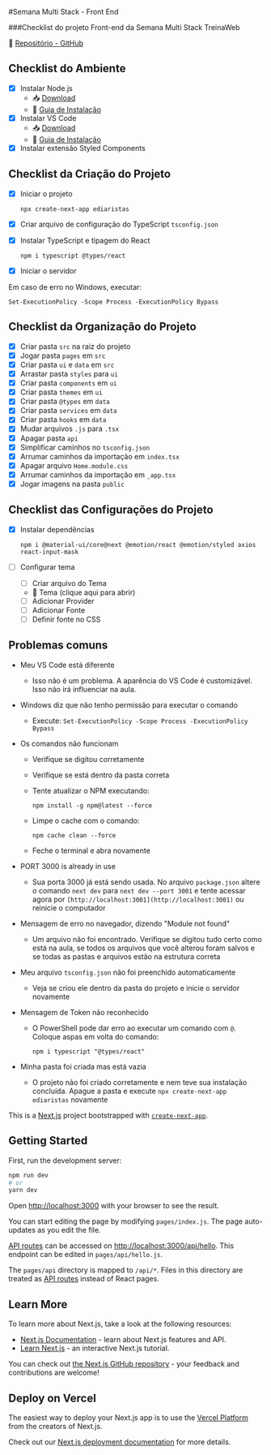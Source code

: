 #Semana Multi Stack - Front End

###Checklist do projeto Front-end da Semana Multi Stack TreinaWeb

🔗 [Repositório - GitHub](https://github.com/treinaweb/treinaweb-workshop-multistack-react)

## Checklist do Ambiente

- [X]  Instalar Node.js
    - 📥 [Download](https://nodejs.org/en/)
    - 🔗 [Guia de Instalação](https://www.treinaweb.com.br/blog/instalacao-do-node-js-windows-mac-e-linux/)
- [X]  Instalar VS Code
    - 📥 [Download](https://code.visualstudio.com/)
    - 🔗 [Guia de Instalação](https://www.treinaweb.com.br/blog/instalacao-do-vs-code-no-windows-linux-e-macos/)
- [X]  Instalar extensão Styled Components

## Checklist da Criação do Projeto

- [X]  Iniciar o projeto

    `npx create-next-app ediaristas` 

- [X]  Criar arquivo de configuração do TypeScript `tsconfig.json`
- [X]  Instalar TypeScript e tipagem do React

    `npm i typescript @types/react`

- [X]  Iniciar o servidor

Em caso de erro no Windows, executar:

`Set-ExecutionPolicy -Scope Process -ExecutionPolicy Bypass`

## Checklist da Organização do Projeto

- [X]  Criar pasta `src` na raiz do projeto
- [X]  Jogar pasta `pages` em `src`
- [X]  Criar pasta `ui` e `data` em `src`
- [X]  Arrastar pasta `styles` para `ui`
- [X]  Criar pasta `components` em `ui`
- [X]  Criar pasta `themes` em `ui`
- [X]  Criar pasta `@types` em `data`
- [X]  Criar pasta `services` em `data`
- [X]  Criar pasta `hooks` em `data`
- [X]  Mudar arquivos `.js` para `.tsx`
- [X]  Apagar pasta `api`
- [X]  Simplificar caminhos no `tsconfig.json`
- [X]  Arrumar caminhos da importação em `index.tsx`
- [X]  Apagar arquivo `Home.module.css`
- [X]  Arrumar caminhos da importação em `_app.tsx`
- [X]  Jogar imagens na pasta `public`

## Checklist das Configurações do Projeto

- [X]  Instalar dependências

    `npm i @material-ui/core@next @emotion/react @emotion/styled axios react-input-mask`

- [ ]  Configurar tema
    - [ ]  Criar arquivo do Tema
    - 🎨 Tema (clique aqui para abrir)
    - [ ]  Adicionar Provider
    - [ ]  Adicionar Fonte
    - [ ]  Definir fonte no CSS

## Problemas comuns

- Meu VS Code está diferente
    - Isso não é um problema. A aparência do VS Code é customizável. Isso não irá influenciar na aula.
- Windows diz que não tenho permissão para executar o comando
    - Execute:
    `Set-ExecutionPolicy -Scope Process -ExecutionPolicy Bypass`
- Os comandos não funcionam
    - Verifique se digitou corretamente
    - Verifique se está dentro da pasta correta
    - Tente atualizar o NPM executando:

        `npm install -g npm@latest --force`

    - Limpe o cache com o comando:

        `npm cache clean --force`

    - Feche o terminal e abra novamente
- PORT 3000 is already in use
    - Sua porta 3000 já está sendo usada. No arquivo `package.json` altere o comando `next dev` para `next dev --port 3001` e tente acessar agora por `[http://localhost:3001](http://localhost:3001)` ou reinicie o computador
- Mensagem de erro no navegador, dizendo "Module not found"
    - Um arquivo não foi encontrado. Verifique se digitou tudo certo como está na aula, se todos os arquivos que você alterou foram salvos e se todas as pastas e arquivos estão na estrutura correta
- Meu arquivo `tsconfig.json` não foi preenchido automaticamente
    - Veja se criou ele dentro da pasta do projeto e inicie o servidor novamente
- Mensagem de Token não reconhecido
    - O PowerShell pode dar erro ao executar um comando com `@`. Coloque aspas em volta do comando:

        `npm i typescript "@types/react"`

- Minha pasta foi criada mas está vazia
    - O projeto não foi criado corretamente e nem teve sua instalação concluída. Apague a pasta e execute `npx create-next-app ediaristas` novamente



This is a [Next.js](https://nextjs.org/) project bootstrapped with [`create-next-app`](https://github.com/vercel/next.js/tree/canary/packages/create-next-app).

## Getting Started

First, run the development server:

```bash
npm run dev
# or
yarn dev
```

Open [http://localhost:3000](http://localhost:3000) with your browser to see the result.

You can start editing the page by modifying `pages/index.js`. The page auto-updates as you edit the file.

[API routes](https://nextjs.org/docs/api-routes/introduction) can be accessed on [http://localhost:3000/api/hello](http://localhost:3000/api/hello). This endpoint can be edited in `pages/api/hello.js`.

The `pages/api` directory is mapped to `/api/*`. Files in this directory are treated as [API routes](https://nextjs.org/docs/api-routes/introduction) instead of React pages.

## Learn More

To learn more about Next.js, take a look at the following resources:

- [Next.js Documentation](https://nextjs.org/docs) - learn about Next.js features and API.
- [Learn Next.js](https://nextjs.org/learn) - an interactive Next.js tutorial.

You can check out [the Next.js GitHub repository](https://github.com/vercel/next.js/) - your feedback and contributions are welcome!

## Deploy on Vercel

The easiest way to deploy your Next.js app is to use the [Vercel Platform](https://vercel.com/new?utm_medium=default-template&filter=next.js&utm_source=create-next-app&utm_campaign=create-next-app-readme) from the creators of Next.js.

Check out our [Next.js deployment documentation](https://nextjs.org/docs/deployment) for more details.
